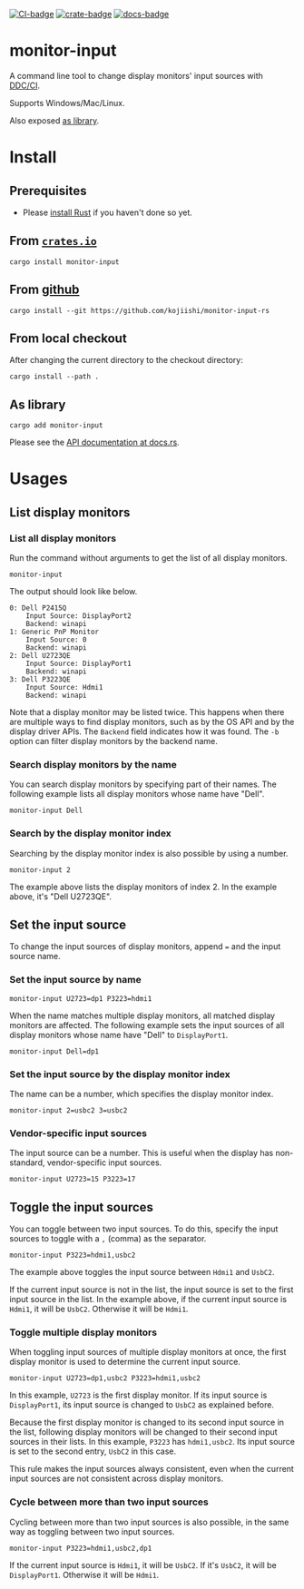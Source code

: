 [![CI-badge]][CI]
[![crate-badge]][crate]
[![docs-badge]][docs]

[CI-badge]: https://github.com/kojiishi/monitor-input-rs/actions/workflows/rust.yml/badge.svg
[CI]: https://github.com/kojiishi/monitor-input-rs/actions/workflows/rust.yml
[crate-badge]: https://img.shields.io/crates/v/monitor-input.svg
[crate]: https://crates.io/crates/monitor-input
[docs-badge]: https://docs.rs/monitor-input/badge.svg
[docs]: https://docs.rs/monitor-input/

# monitor-input

A command line tool to change display monitors' input sources with [DDC/CI].

Supports Windows/Mac/Linux.

Also exposed [as library](#as-library).

[DDC/CI]: https://en.wikipedia.org/wiki/Display_Data_Channel

# Install

## Prerequisites

* Please [install Rust] if you haven't done so yet.

[install Rust]: https://rustup.rs/

## From [`crates.io`][crate]

```shell-session
cargo install monitor-input
```

## From [github](https://github.com/kojiishi/monitor-input-rs)

```shell-session
cargo install --git https://github.com/kojiishi/monitor-input-rs
```

## From local checkout

After changing the current directory to the checkout directory:
```shell-session
cargo install --path .
```

## As library

```shell-session
cargo add monitor-input
```
Please see the [API documentation at docs.rs][docs].

# Usages

## List display monitors

### List all display monitors

Run the command without arguments
to get the list of all display monitors.
```shell-session
monitor-input
```
The output should look like below.
```shell-session
0: Dell P2415Q
    Input Source: DisplayPort2
    Backend: winapi
1: Generic PnP Monitor
    Input Source: 0
    Backend: winapi
2: Dell U2723QE
    Input Source: DisplayPort1
    Backend: winapi
3: Dell P3223QE
    Input Source: Hdmi1
    Backend: winapi
```

Note that a display monitor may be listed twice.
This happens when there are multiple ways to find display monitors,
such as by the OS API and by the display driver APIs.
The `Backend` field indicates how it was found.
The `-b` option can filter display monitors
by the backend name.

### Search display monitors by the name

You can search display monitors
by specifying part of their names.
The following example lists all display monitors
whose name have "Dell".
```shell-session
monitor-input Dell
```

### Search by the display monitor index

Searching by the display monitor index is also possible
by using a number.
```shell-session
monitor-input 2
```
The example above lists the display monitors of index 2.
In the example above,
it's "Dell U2723QE".

## Set the input source

To change the input sources of display monitors,
append `=` and the input source name.

### Set the input source by name
```shell-session
monitor-input U2723=dp1 P3223=hdmi1
```

When the name matches multiple display monitors,
all matched display monitors are affected.
The following example sets the input sources of all display monitors
whose name have "Dell" to `DisplayPort1`.
```shell-session
monitor-input Dell=dp1
```

### Set the input source by the display monitor index

The name can be a number,
which specifies the display monitor index.
```shell-session
monitor-input 2=usbc2 3=usbc2
```

###  Vendor-specific input sources
The input source can be a number.
This is useful when the display has non-standard, vendor-specific input sources.
```shell-session
monitor-input U2723=15 P3223=17
```

## Toggle the input sources

You can toggle between two input sources.
To do this, specify the input sources to toggle
with a `,` (comma) as the separator.
```shell-session
monitor-input P3223=hdmi1,usbc2
```
The example above toggles the input source between `Hdmi1` and `UsbC2`.

If the current input source is not in the list,
the input source is set to the first input source in the list.
In the example above,
if the current input source is `Hdmi1`, it will be `UsbC2`.
Otherwise it will be `Hdmi1`.

### Toggle multiple display monitors

When toggling input sources of multiple display monitors at once,
the first display monitor is used to determine the current input source.
```shell-session
monitor-input U2723=dp1,usbc2 P3223=hdmi1,usbc2
```
In this example, `U2723` is the first display monitor.
If its input source is `DisplayPort1`,
its input source is changed to `UsbC2` as explained before.

Because the first display monitor is changed
to its second input source in the list,
following display monitors will be changed
to their second input sources in their lists.
In this example, `P3223` has `hdmi1,usbc2`.
Its input source is set to the second entry, `UsbC2` in this case.

This rule makes the input sources always consistent,
even when the current input sources are not consistent across display monitors.

### Cycle between more than two input sources

Cycling between more than two input sources is also possible,
in the same way as toggling between two input sources.
```shell-session
monitor-input P3223=hdmi1,usbc2,dp1
```
If the current input source is `Hdmi1`, it will be `UsbC2`.
If it's `UsbC2`, it will be `DisplayPort1`.
Otherwise it will be `Hdmi1`.
